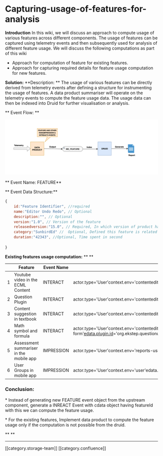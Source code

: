 # Capturing-usage-of-features-for-analysis

**Introduction** In this wiki, we will discuss an approach to compute usage of various features across different components. The usage of features can be captured using telemetry events and then subsequently used for analysis of different feature usage. We will discuss the following computations as part of this wiki

* Approach for computation of feature for existing features.
* Approach for capturing required details for feature usage computation for new features.

**Solution:** \*\*Description: \*\* The usage of various features can be directly derived from telemetry events after defining a structure for instrumenting the usage of features. A data product summariser will operate on the telemetry events to compute the feature usage data. The usage data can then be indexed into Druid for further visualisation or analysis.

&#x20;   \*\*   Event Flow:     \*\*

![](<images/storage/Screenshot 2019-04-01 at 3.41.11 PM.png>)

\*\*      Event Name:   FEATURE\*\*

&#x20;&#x20;

\*\*      Event Data Structure:\*\*

```js
{
	id:"Feature Identifier", //required
	name:"Editor Undo Redo", // Optional
	description:"", // Optional
    version:"1.0", // Version of the feature
	releasedversion:"15.0", // Required, In which version of product having this featureId
	category:"SunbirdEd" //  Optional, Defined this feature is related to SunbirdEd or SunbirdCore (Ex: SunbirdEd or SunbirdCore)
	duration:"42343", //Optional, Time spent in second 
	
}
```

**Existing features usage computation:** \*\* \*\*

|   | Feature                                 | Event Name | Properties                                                                                                                                                                                                                             |
| - | --------------------------------------- | ---------- | -------------------------------------------------------------------------------------------------------------------------------------------------------------------------------------------------------------------------------------- |
| 1 | Youtube video in the ECML Content       | INTERACT   | actor.type='User'context.env='contenteditor'object.type='content'edata.type='select'edata.plugin.id='org.ekstep.video'                                                                                                                 |
| 2 | Question Plugin                         | INTERACT   | actor.type='User'context.env='contenteditor'object.type='content'edata.type='click'[edata.id](http://edata.id)='button'edata.subtype='select'[edata.plugin.id](http://edata.plugin.id)='org.ekstep.questionbank'                       |
| 3 | Content suggestion in textbook          | INTERACT   | actor.type='User'context.env='contenteditor'object.type='content'edata.type='click'[edata.id](http://edata.id)='button'edata.subtype='select'edata.plugin.id='org.ekstep.suggestioncontent'                                            |
| 4 | Math symbol and formula                 | INTERACT   | actor.type='User'context.env='contenteditor'object.type='content'edata.type='TOUCH'[edata.id](http://edata.id)='input'edata.pageid='question-creation-mcq-form'[edata.plugin.id](http://edata.plugin.id)='org.ekstep.questionunit.mcq' |
| 5 | Assessment summariser in the mobile app | IMPRESSION | actor.type='User'context.env='reports-users-group'edata.pageid='user'edata.uri='user'edata.type='view'                                                                                                                                 |
| 6 | User Groups in mobile app               | IMPRESSION | actor.type='User'context.env='user'edata.pageid='users-groups'edata.uri='users-groups'edata.type='view'                                                                                                                                |

### Conclusion:

\* Instead of generating new FEATURE event object from the upstream component, generate a INREACT Event with cdata object having featureId with this we can compute the feature usage.

\* For the existing features, Implement data product to compute the feature usage only if the computation is not possible from the druid.

\*\* \*\*

***

\[\[category.storage-team]] \[\[category.confluence]]
